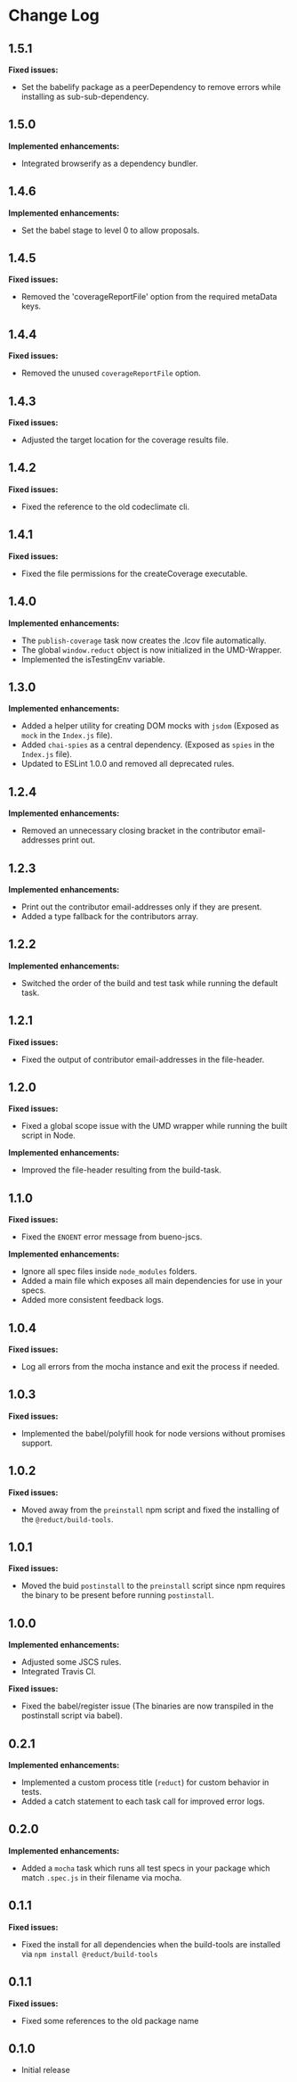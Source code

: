 # Change Log

## 1.5.1
**Fixed issues:**
- Set the babelify package as a peerDependency to remove errors while installing as sub-sub-dependency.

## 1.5.0
**Implemented enhancements:**
- Integrated browserify as a dependency bundler.

## 1.4.6
**Implemented enhancements:**
- Set the babel stage to level 0 to allow proposals.

## 1.4.5
**Fixed issues:**
- Removed the 'coverageReportFile' option from the required metaData keys.

## 1.4.4
**Fixed issues:**
- Removed the unused `coverageReportFile` option.

## 1.4.3
**Fixed issues:**
- Adjusted the target location for the coverage results file.

## 1.4.2
**Fixed issues:**
- Fixed the reference to the old codeclimate cli.

## 1.4.1
**Fixed issues:**
- Fixed the file permissions for the createCoverage executable.

## 1.4.0
**Implemented enhancements:**
- The `publish-coverage` task now creates the .lcov file automatically.
- The global `window.reduct` object is now initialized in the UMD-Wrapper.
- Implemented the isTestingEnv variable.

## 1.3.0
**Implemented enhancements:**
- Added a helper utility for creating DOM mocks with `jsdom` (Exposed as `mock` in the `Index.js` file).
- Added `chai-spies` as a central dependency. (Exposed as `spies` in the `Index.js` file).
- Updated to ESLint 1.0.0 and removed all deprecated rules.

## 1.2.4
**Implemented enhancements:**
- Removed an unnecessary closing bracket in the contributor email-addresses print out.

## 1.2.3
**Implemented enhancements:**
- Print out the contributor email-addresses only if they are present.
- Added a type fallback for the contributors array.

## 1.2.2
**Implemented enhancements:**
- Switched the order of the build and test task while running the default task.

## 1.2.1
**Fixed issues:**
- Fixed the output of contributor email-addresses in the file-header.

## 1.2.0
**Fixed issues:**
- Fixed a global scope issue with the UMD wrapper while running the built script in Node.

**Implemented enhancements:**
- Improved the file-header resulting from the build-task.

## 1.1.0
**Fixed issues:**
- Fixed the `ENOENT` error message from bueno-jscs.

**Implemented enhancements:**
- Ignore all spec files inside `node_modules` folders.
- Added a main file which exposes all main dependencies for use in your specs.
- Added more consistent feedback logs.

## 1.0.4
**Fixed issues:**
- Log all errors from the mocha instance and exit the process if needed.

## 1.0.3
**Fixed issues:**
- Implemented the babel/polyfill hook for node versions without promises support.

## 1.0.2
**Fixed issues:**
- Moved away from the `preinstall` npm script and fixed the installing of the `@reduct/build-tools`.

## 1.0.1
**Fixed issues:**
- Moved the buid `postinstall` to the `preinstall` script since npm requires the binary to be present before running `postinstall`.

## 1.0.0
**Implemented enhancements:**
- Adjusted some JSCS rules.
- Integrated Travis CI.

**Fixed issues:**
- Fixed the babel/register issue (The binaries are now transpiled in the postinstall script via babel).

## 0.2.1
**Implemented enhancements:**
- Implemented a custom process title (`reduct`) for custom behavior in tests.
- Added a catch statement to each task call for improved error logs.

## 0.2.0
**Implemented enhancements:**
- Added a `mocha` task which runs all test specs in your package which match `.spec.js` in their filename via mocha.

## 0.1.1
**Fixed issues:**
- Fixed the install for all dependencies when the build-tools are installed via `npm install @reduct/build-tools`

## 0.1.1
**Fixed issues:**
- Fixed some references to the old package name

## 0.1.0
- Initial release
